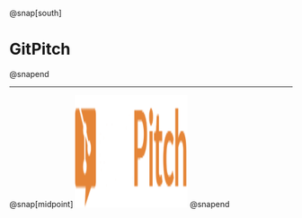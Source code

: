 @snap[south]
# GitPitch
@snapend

---

@snap[midpoint]
<img src="images/logo.png" width="200" height="200" alt="GitPitch logo" style="border:unset; background:unset; box-shadow:unset;"/>
@snapend
